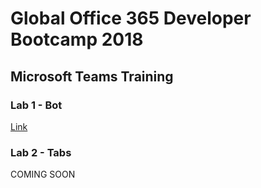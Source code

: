 # Global Office 365 Developer Bootcamp 2018
## Microsoft Teams Training 
### Lab 1 - Bot
[Link](/docs/bot-lab.md)

### Lab 2 - Tabs
COMING SOON